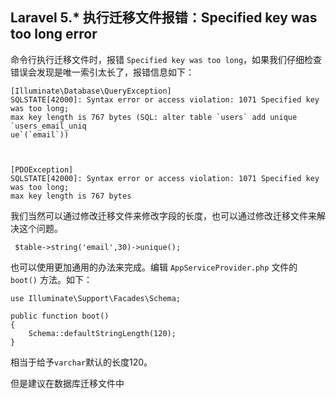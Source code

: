 ## Laravel 5.* 执行迁移文件报错：Specified key was too long error

命令行执行迁移文件时，报错 `Specified key was too long`，如果我们仔细检查错误会发现是唯一索引太长了，报错信息如下：

```
[Illuminate\Database\QueryException]
SQLSTATE[42000]: Syntax error or access violation: 1071 Specified key was too long;
max key length is 767 bytes (SQL: alter table `users` add unique `users_email_uniq
ue`(`email`))



[PDOException]
SQLSTATE[42000]: Syntax error or access violation: 1071 Specified key was too long;
max key length is 767 bytes
```

我们当然可以通过修改迁移文件来修改字段的长度，也可以通过修改迁移文件来解决这个问题。

```
 $table->string('email',30)->unique();
```
也可以使用更加通用的办法来完成。编辑 `AppServiceProvider.php` 文件的 `boot()` 方法。如下：

```
use Illuminate\Support\Facades\Schema;

public function boot()
{
    Schema::defaultStringLength(120);
}
```

相当于给予`varchar`默认的长度120。

但是建议在数据库迁移文件中
